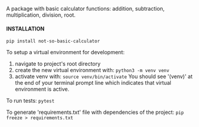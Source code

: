 A package with basic calculator functions: addition, subtraction, multiplication, division, root.

#### INSTALLATION
`pip install not-so-basic-calculator`

To setup a virtual environment for development:
1. navigate to project's root directory
2. create the new virtual environment with:
    `python3 -m venv venv`
3. activate venv with:
    `source venv/bin/activate`
You should see '(venv)' at the end of your terminal prompt line which indicates that virtual environment is active.

To run tests:
    `pytest`

To generate 'requirements.txt' file with dependencies of the project:
    `pip freeze > requirements.txt`
